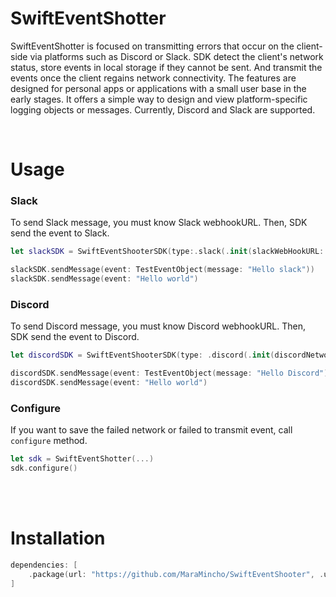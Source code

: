 # SwiftEventShotter

SwiftEventShotter is focused on transmitting errors that occur on the client-side via platforms such as Discord or Slack. 
SDK detect the client's network status, store events in local storage if they cannot be sent. And transmit the events once the client regains network connectivity.
The features are designed for personal apps or applications with a small user base in the early stages. 
It offers a simple way to design and view platform-specific logging objects or messages. Currently, Discord and Slack are supported.

<br/>

# Usage

### Slack

To send Slack message, you must know Slack webhookURL. Then, SDK send the event to Slack.

```swift
let slackSDK = SwiftEventShooterSDK(type:.slack(.init(slackWebHookURL: "SlackURL")))

slackSDK.sendMessage(event: TestEventObject(message: "Hello slack"))
slackSDK.sendMessage(event: "Hello world")
```

### Discord

To send Discord message, you must know Discord webhookURL. Then, SDK send the event to Discord.

```swift
let discordSDK = SwiftEventShooterSDK(type: .discord(.init(discordNetworkURL: "DiscordWebHookURL")))

discordSDK.sendMessage(event: TestEventObject(message: "Hello Discord"))
discordSDK.sendMessage(event: "Hello world")
```

### Configure

If you want to save the failed network or failed to transmit event, call `configure` method.

``` swift
let sdk = SwiftEventShotter(...)
sdk.configure()
``` 


<br/><br/>

# Installation

```swift
dependencies: [
    .package(url: "https://github.com/MaraMincho/SwiftEventShooter", .upToNextMajor(from: "1.0.0"))
]
```

<br/><br/>
